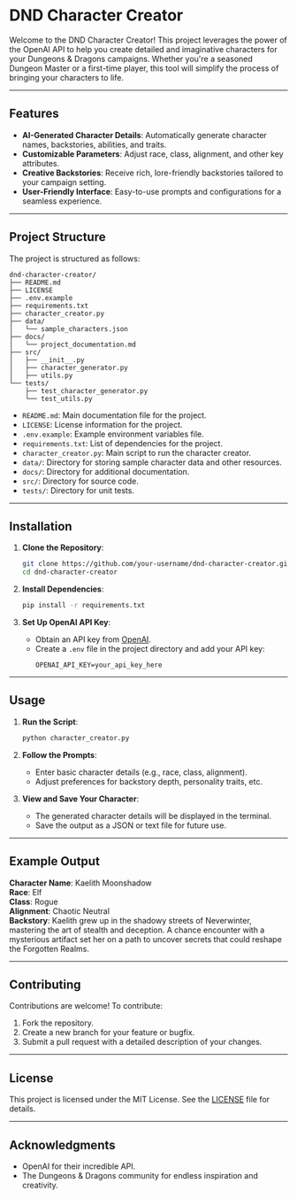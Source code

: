 # DND Character Creator

Welcome to the DND Character Creator! This project leverages the power of the OpenAI API to help you create detailed and imaginative characters for your Dungeons & Dragons campaigns. Whether you're a seasoned Dungeon Master or a first-time player, this tool will simplify the process of bringing your characters to life.

---

## Features
- **AI-Generated Character Details**: Automatically generate character names, backstories, abilities, and traits.
- **Customizable Parameters**: Adjust race, class, alignment, and other key attributes.
- **Creative Backstories**: Receive rich, lore-friendly backstories tailored to your campaign setting.
- **User-Friendly Interface**: Easy-to-use prompts and configurations for a seamless experience.

---

## Project Structure

The project is structured as follows:

```
dnd-character-creator/
├── README.md
├── LICENSE
├── .env.example
├── requirements.txt
├── character_creator.py
├── data/
│   └── sample_characters.json
├── docs/
│   └── project_documentation.md
├── src/
│   ├── __init__.py
│   ├── character_generator.py
│   ├── utils.py
└── tests/
    ├── test_character_generator.py
    └── test_utils.py
```

- `README.md`: Main documentation file for the project.
- `LICENSE`: License information for the project.
- `.env.example`: Example environment variables file.
- `requirements.txt`: List of dependencies for the project.
- `character_creator.py`: Main script to run the character creator.
- `data/`: Directory for storing sample character data and other resources.
- `docs/`: Directory for additional documentation.
- `src/`: Directory for source code.
- `tests/`: Directory for unit tests.

---

## Installation

1. **Clone the Repository**:
   ```bash
   git clone https://github.com/your-username/dnd-character-creator.git
   cd dnd-character-creator
   ```

2. **Install Dependencies**:
   ```bash
   pip install -r requirements.txt
   ```

3. **Set Up OpenAI API Key**:
   - Obtain an API key from [OpenAI](https://platform.openai.com/).
   - Create a `.env` file in the project directory and add your API key:
     ```env
     OPENAI_API_KEY=your_api_key_here
     ```

---

## Usage

1. **Run the Script**:
   ```bash
   python character_creator.py
   ```

2. **Follow the Prompts**:
   - Enter basic character details (e.g., race, class, alignment).
   - Adjust preferences for backstory depth, personality traits, etc.

3. **View and Save Your Character**:
   - The generated character details will be displayed in the terminal.
   - Save the output as a JSON or text file for future use.

---

## Example Output

**Character Name**: Kaelith Moonshadow  
**Race**: Elf  
**Class**: Rogue  
**Alignment**: Chaotic Neutral  
**Backstory**: Kaelith grew up in the shadowy streets of Neverwinter, mastering the art of stealth and deception. A chance encounter with a mysterious artifact set her on a path to uncover secrets that could reshape the Forgotten Realms.

---

## Contributing

Contributions are welcome! To contribute:
1. Fork the repository.
2. Create a new branch for your feature or bugfix.
3. Submit a pull request with a detailed description of your changes.

---

## License

This project is licensed under the MIT License. See the [LICENSE](LICENSE) file for details.

---

## Acknowledgments

- OpenAI for their incredible API.
- The Dungeons & Dragons community for endless inspiration and creativity.

